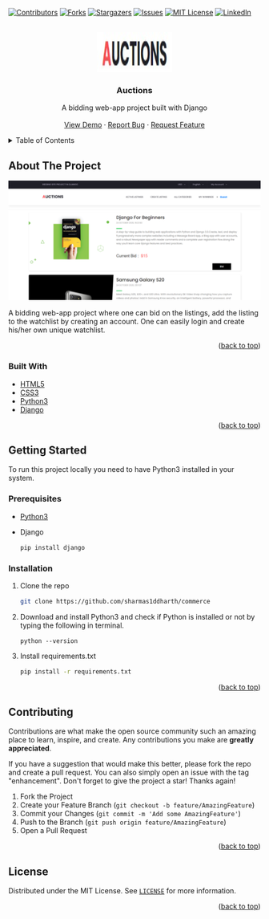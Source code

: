 
<div id="top"></div>

[![Contributors][contributors-shield]][contributors-url]
[![Forks][forks-shield]][forks-url]
[![Stargazers][stars-shield]][stars-url]
[![Issues][issues-shield]][issues-url]
[![MIT License][license-shield]][license-url]
[![LinkedIn][linkedin-shield]][linkedin-url]



<!-- PROJECT LOGO -->
<br />
<div align="center">
  <a href="https://github.com/sharmas1ddharth/commerce">
    <img src="Images/logo.jpeg" alt="Logo" width="150" height="80">
  </a>

  <h3 align="center">Auctions</h3>

  <p align="center">
    A bidding web-app project built with Django
    <br />
    <br />
    <a href="https://auctions-ap.herokuapp.com">View Demo</a>
    ·
    <a href="https://github.com/othneildrew/Best-README-Template/issues">Report Bug</a>
    ·
    <a href="https://github.com/othneildrew/Best-README-Template/issues">Request Feature</a>
  </p>
</div>



<!-- TABLE OF CONTENTS -->
<details>
  <summary>Table of Contents</summary>
  <ol>
    <li>
      <a href="#about-the-project">About The Project</a>
      <ul>
        <li><a href="#built-with">Built With</a></li>
      </ul>
    </li>
    <li>
      <a href="#getting-started">Getting Started</a>
      <ul>
        <li><a href="#prerequisites">Prerequisites</a></li>
        <li><a href="#installation">Installation</a></li>
      </ul>
    </li>
    <li><a href="#contributing">Contributing</a></li>
    <li><a href="#license">License</a></li>
  </ol>
</details>



<!-- ABOUT THE PROJECT -->
## About The Project

![Product Name Screen Shot](Images/screenshot.png)


A bidding web-app project where one can bid on the listings, add the listing to the watchlist by creating an account. One can easily login and create his/her own unique watchlist.

<p align="right">(<a href="#top">back to top</a>)</p>



### Built With

* [HTML5]()
* [CSS3]()
* [Python3](https://www.python.org/)
* [Django](https://www.djangoproject.com/)

<p align="right">(<a href="#top">back to top</a>)</p>



<!-- GETTING STARTED -->
## Getting Started

To run this project locally you need to have Python3 installed in your system.

### Prerequisites
* [Python3](https://www.python.org/ftp/python/3.10.0/python-3.10.0-amd64.exe)

* Django
  ```sh
  pip install django
  ```

### Installation

1. Clone the repo
   ```sh
   git clone https://github.com/sharmas1ddharth/commerce
   ```
2. Download and install Python3 and check if Python is installed or not by typing the following in terminal.
    ```
    python --version
    ```
5. Install requirements.txt
   ```sh
   pip install -r requirements.txt
   ```

<p align="right">(<a href="#top">back to top</a>)</p>



<!-- CONTRIBUTING -->
## Contributing

Contributions are what make the open source community such an amazing place to learn, inspire, and create. Any contributions you make are **greatly appreciated**.

If you have a suggestion that would make this better, please fork the repo and create a pull request. You can also simply open an issue with the tag "enhancement".
Don't forget to give the project a star! Thanks again!

1. Fork the Project
2. Create your Feature Branch (`git checkout -b feature/AmazingFeature`)
3. Commit your Changes (`git commit -m 'Add some AmazingFeature'`)
4. Push to the Branch (`git push origin feature/AmazingFeature`)
5. Open a Pull Request

<p align="right">(<a href="#top">back to top</a>)</p>



<!-- LICENSE -->
## License

Distributed under the MIT License. See [`LICENSE`](https://github.com/sharmas1ddharth/commerce/blob/main/LICENSE) for more information.

<p align="right">(<a href="#top">back to top</a>)</p>







<!-- MARKDOWN LINKS & IMAGES -->
<!-- https://www.markdownguide.org/basic-syntax/#reference-style-links -->
[contributors-shield]: https://img.shields.io/github/contributors/sharmas1ddharth/commerce.svg?style=for-the-badge
[contributors-url]: https://github.com/sharmas1ddharth/commerce/graphs/contributors
[forks-shield]: https://img.shields.io/github/forks/sharmas1ddharth/commerce.svg?style=for-the-badge
[forks-url]: https://github.com/sharmas1ddharth/commerce/network/members
[stars-shield]: https://img.shields.io/github/stars/sharmas1ddharth/commerce.svg?style=for-the-badge
[stars-url]: https://github.com/sharmas1ddharth/commercee/stargazers
[issues-shield]: https://img.shields.io/github/issues/sharmas1ddharth/commerce.svg?style=for-the-badge
[issues-url]: https://github.com/sharmas1ddharth/commerce/issues
[license-shield]: https://img.shields.io/github/license/sharmas1ddharth/commerce.svg?style=for-the-badge
[license-url]: https://github.com/sharmas1ddharth/commerce/blob/master/LICENSE.txt
[linkedin-shield]: https://img.shields.io/badge/-LinkedIn-black.svg?style=for-the-badge&logo=linkedin&colorB=555
[linkedin-url]: https://www.linkedin.com/in/sharmas1ddharth/
[product-screenshot]: https://github.com/sharmas1ddharth/commerce/blob/main/Images/screenshot.png

